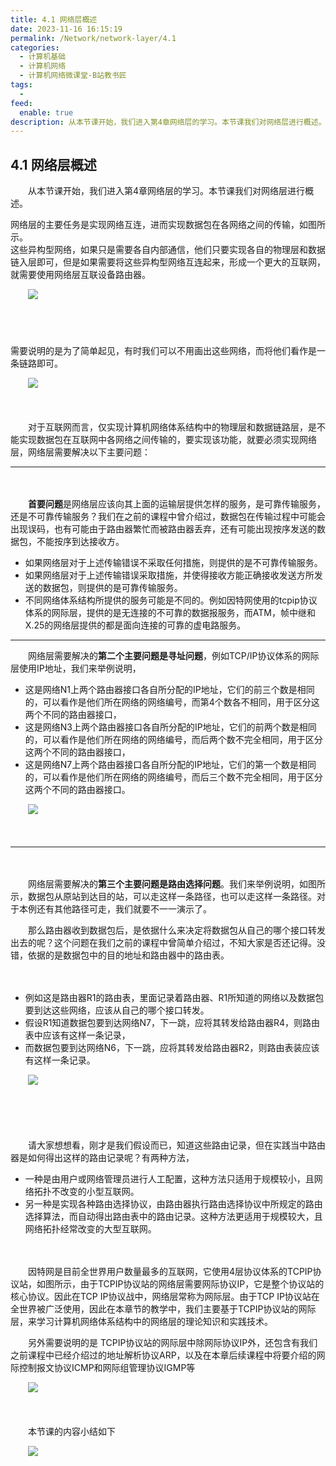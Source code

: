 ```yaml
---
title: 4.1 网络层概述
date: 2023-11-16 16:15:19
permalink: /Network/network-layer/4.1
categories:
  - 计算机基础
  - 计算机网络
  - 计算机网络微课堂-B站教书匠
tags:
  - 
feed:
  enable: true
description: 从本节课开始，我们进入第4章网络层的学习。本节课我们对网络层进行概述。  
---
```


## 4.1 网络层概述

　　从本节课开始，我们进入第4章网络层的学习。本节课我们对网络层进行概述。  
<!-- more -->


网络层的主要任务是实现网络互连，进而实现数据包在各网络之间的传输，如图所示。  
这些异构型网络，如果只是需要各自内部通信，他们只要实现各自的物理层和数据链入层即可，但是如果需要将这些异构型网络互连起来，形成一个更大的互联网，就需要使用网络层互联设备路由器。

　　![](https://image.peterjxl.com/blog/image-20211214220524-lvugr1r.png)

　　‍

　　  
需要说明的是为了简单起见，有时我们可以不用画出这些网络，而将他们看作是一条链路即可。

　　![](https://image.peterjxl.com/blog/image-20211214220531-hld95rp.png)

　　‍

　　对于互联网而言，仅实现计算机网络体系结构中的物理层和数据链路层，是不能实现数据包在互联网中各网络之间传输的，要实现该功能，就要必须实现网络层，网络层需要解决以下主要问题：

---

　　‍

　　**首要问题**是网络层应该向其上面的运输层提供怎样的服务，是可靠传输服务，还是不可靠传输服务？我们在之前的课程中曾介绍过，数据包在传输过程中可能会出现误码，也有可能由于路由器繁忙而被路由器丢弃，还有可能出现按序发送的数据包，不能按序到达接收方。

* 如果网络层对于上述传输错误不采取任何措施，则提供的是不可靠传输服务。
* 如果网络层对于上述传输错误采取措施，并使得接收方能正确接收发送方所发送的数据包，则提供的是可靠传输服务。
* 不同网络体系结构所提供的服务可能是不同的。例如因特网使用的tcpip协议体系的网际层，提供的是无连接的不可靠的数据报服务，而ATM，帧中继和X.25的网络层提供的都是面向连接的可靠的虚电路服务。

---

　　网络层需要解决的**第二个主要问题是寻址问题**，例如TCP/IP协议体系的网际层使用IP地址，我们来举例说明，

* 这是网络N1上两个路由器接口各自所分配的IP地址，它们的前三个数是相同的，可以看作是他们所在网络的网络编号，而第4个数各不相同，用于区分这两个不同的路由器接口，
* 这是网络N3上两个路由器接口各自所分配的IP地址，它们的前两个数是相同的，可以看作是他们所在网络的网络编号，而后两个数不完全相同，用于区分这两个不同的路由器接口，
* 这是网络N7上两个路由器接口各自所分配的IP地址，它们的第一个数是相同的，可以看作是他们所在网络的网络编号，而后三个数不完全相同，用于区分这两个不同的路由器接口。

　　![](https://image.peterjxl.com/blog/image-20211214222208-w2zexdj.png)

　　‍

---

　　‍

　　网络层需要解决的**第三个主要问题是路由选择问题**。我们来举例说明，如图所示，数据包从原站到达目的站，可以走这样一条路径，也可以走这样一条路径。对于本例还有其他路径可走，我们就要不一一演示了。

　　那么路由器收到数据包后，是依据什么来决定将数据包从自己的哪个接口转发出去的呢？这个问题在我们之前的课程中曾简单介绍过，不知大家是否还记得。没错，依据的是数据包中的目的地址和路由器中的路由表。

　　‍

* 例如这是路由器R1的路由表，里面记录着路由器、R1所知道的网络以及数据包要到达这些网络，应该从自己的哪个接口转发。
* 假设R1知道数据包要到达网络N7，下一跳，应将其转发给路由器R4，则路由表中应该有这样一条记录，
* 而数据包要到达网络N6，下一跳，应将其转发给路由器R2，则路由表装应该有这样一条记录。

　　![](https://image.peterjxl.com/blog/image-20211214222408-6k0k2dj.png)

　　‍

　　‍

　　请大家想想看，刚才是我们假设而已，知道这些路由记录，但在实践当中路由器是如何得出这样的路由记录呢？有两种方法，

* 一种是由用户或网络管理员进行人工配置，这种方法只适用于规模较小，且网络拓扑不改变的小型互联网。
* 另一种是实现各种路由选择协议，由路由器执行路由选择协议中所规定的路由选择算法，而自动得出路由表中的路由记录。这种方法更适用于规模较大，且网络拓扑经常改变的大型互联网。

　　‍

　　因特网是目前全世界用户数量最多的互联网，它使用4层协议体系的TCPIP协议站，如图所示，由于TCPIP协议站的网络层需要网际协议IP，它是整个协议站的核心协议。因此在TCP IP协议战中，网络层常称为网际层。由于TCP IP协议站在全世界被广泛使用，因此在本章节的教学中，我们主要基于TCPIP协议站的网际层，来学习计算机网络体系结构中的网络层的理论知识和实践技术。

　　另外需要说明的是 TCPIP协议站的网际层中除网际协议IP外，还包含有我们之前课程中已经介绍过的地址解析协议ARP，以及在本章后续课程中将要介绍的网际控制报文协议ICMP和网际组管理协议IGMP等

　　![](https://image.peterjxl.com/blog/image-20211214222543-gfjvfyb.png)

　　‍

　　本节课的内容小结如下

　　![](https://image.peterjxl.com/blog/image-20211214222555-zbolsfj.png)
